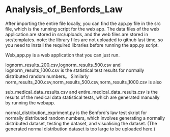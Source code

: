 # Analysis_of_Benfords_Law
After importing the entire file locally, you can find the app.py file in the src file, which is the running script for the web app. The data files of the web application are stored in src/uploads, and the web files are stored in src/templates. note: the library files are not uploaded to github last time, so you need to install the required libraries before running the app.py script.

Web_app.py is a web application that you can just run.

lognorm_results_200.csv,lognorm_results_500.csv and lognorm_results_1000.csv is the 
statistical test results for normally distributed random numbers。
Similarly norm_results_200.csv,norm_results_500.csv,norm_results_1000.csv is also

sub_medical_data_results.csv and entire_medical_data_results.csv is the results of the medical data 
statistical tests, which are generated manually by running the webapp.

normal_distribution_expriment.py is the Benford's law test skript for normally distributed random numbers,
which involves generating a normally distributed dataset, testing the dataset, and visualising the dataset. 
(The generated normal distribution dataset is too large to be uploaded here.)
